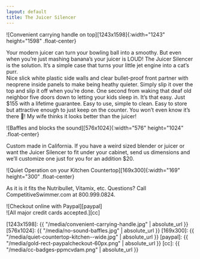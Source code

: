 ```yaml
---
layout: default
title: The Juicer Silencer
---
```


![Convenient carrying handle on top][1243x1598]{:width="1243" height="1598" .float-center}  

Your modern juicer can turn your bowling ball into a smoothy. But even when you’re just mashing banana’s your juicer is LOUD! The Juicer Silencer is the solution. It’s a simple case that turns your little jet engine into a cat’s purr.  
Nice slick white plastic side walls and clear bullet-proof front partner with neoprene inside panels to make being heathy quieter. Simply slip it over the top and slip it off when you’re done. One second from waking that deaf old neighbor five doors down to letting your kids sleep in. It’s that easy. Just $155 with a lifetime guarantee. Easy to use, simple to clean. Easy to store but attractive enough to just keep on the counter. You won’t even know it’s there 🙂! My wife thinks it looks better than the juicer!  

![Baffles and blocks the sound][576x1024]{:width="576" height="1024" .float-center}  

Custom made in California. If you have a weird sized blender or juicer or want the Juicer Silencer to fit under your cabinet, send us dimensions and we’ll customize one just for you for an addition $20.  

![Quiet Operation on your Kitchen Countertop][169x300]{:width="169" height="300" .float-center}  

As it is it fits the Nutribullet, Vitamix, etc. Questions? Call CompetitiveSwimmer.com at 800.999.0824.  

![Checkout online with Paypal][paypal]  
![All major credit cards accepted.][cc]  

[1243x1598]: {{ "/media/convenient-carrying-handle.jpg" | absolute_url }}
[576x1024]: {{ "/media/no-sound-baffles.jpg" | absolute_url }}
[169x300]: {{ "/media/quiet-countertop-kitchen--wide.jpg" | absolute_url }}
[paypal]: {{ "/media/gold-rect-paypalcheckout-60px.png" | absolute_url }}
[cc]: {{ "/media/cc-badges-ppmcvdam.png" | absolute_url }}
